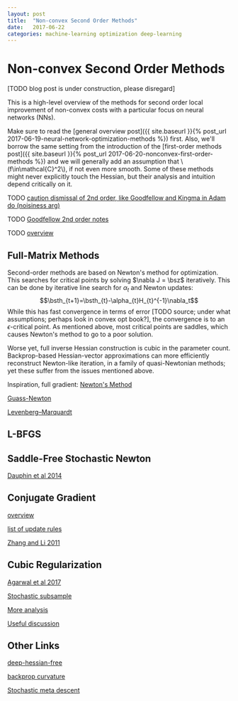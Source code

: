 ```yaml
---
layout: post
title:  "Non-convex Second Order Methods"
date:   2017-06-22
categories: machine-learning optimization deep-learning
---
```


# Non-convex Second Order Methods

[TODO blog post is under construction, please disregard]

This is a high-level overview of the methods for second order local improvement of non-convex costs with a particular focus on neural networks (NNs).

Make sure to read the [general overview post]({{ site.baseurl }}{% post_url 2017-06-19-neural-network-optimization-methods %}) first. Also, we'll borrow the same setting from the introduction of the [first-order methods post]({{ site.baseurl }}{% post_url 2017-06-20-nonconvex-first-order-methods %}) and we will generally add an assumption that \\(f\in\mathcal{C}^2\\), if not even more smooth. Some of these methods might never explicitly touch the Hessian, but their analysis and intuition depend critically on it.

TODO [caution dismissal of 2nd order, like Goodfellow and Kingma in Adam do (noisiness arg)](https://stats.stackexchange.com/questions/253632/why-is-newtons-method-not-widely-used-in-machine-learning/253655)

TODO [Goodfellow 2nd order notes](http://www.deeplearningbook.org/contents/optimization.html)

TODO [overview](https://arxiv.org/abs/1706.03131)

## Full-Matrix Methods


Second-order methods are based on Newton's method for optimization. This searches for critical points by solving $\nabla J = \bsz$ iteratively. This can be done by iterative line search for $\alpha_t$ and Newton updates:
$$\bsth_{t+1}=\bsth_{t}-\alpha_{t}H_{t}^{-1}\nabla_t$$
While this has fast convergence in terms of error [TODO source; under what assumptions; perhaps look in convex opt book?], the convergence is to an $\epsilon$-critical point. As mentioned above, most critical points are saddles, which causes Newton's method to go to a poor solution.

Worse yet, full inverse Hessian construction is cubic in the parameter count. Backprop-based Hessian-vector approximations can more efficiently reconstruct Newton-like iteration, in a family of quasi-Newtonian methods; yet these suffer from the issues mentioned above.


Inspiration, full gradient: [Newton's Method](https://en.wikipedia.org/wiki/Newton%27s_method_in_optimization)

[Guass-Newton](https://en.wikipedia.org/wiki/Gauss%E2%80%93Newton_algorithm)

[Levenberg–Marquardt](https://en.wikipedia.org/wiki/Levenberg%E2%80%93Marquardt_algorithm)

## L-BFGS

## Saddle-Free Stochastic Newton

[Dauphin et al 2014](https://arxiv.org/abs/1406.2572)

## Conjugate Gradient

[overview](https://www.cs.cmu.edu/~quake-papers/painless-conjugate-gradient.pdf)

[list of update rules](https://en.wikipedia.org/wiki/Nonlinear_conjugate_gradient_method)

[Zhang and Li 2011](http://www.sciencedirect.com/science/article/pii/S0096300311007016)

## Cubic Regularization

[Agarwal et al 2017](https://arxiv.org/abs/1611.01146)

[Stochastic subsample](https://arxiv.org/abs/1705.05933)

[More analysis](https://link.springer.com/article/10.1007%2Fs10107-006-0706-8)

[Useful discussion](https://arxiv.org/pdf/1702.00763.pdf)

## Other Links

[deep-hessian-free](http://www.cs.toronto.edu/~jmartens/docs/Deep_HessianFree.pdf)

[backprop curvature](https://pdfs.semanticscholar.org/126a/a4a6d5775957b89944f958bd3307322b3348.pdf)

[Stochastic meta descent](https://pdfs.semanticscholar.org/42e2/1cd78f578fa6ce61b06b99848697da85ed76.pdf)
